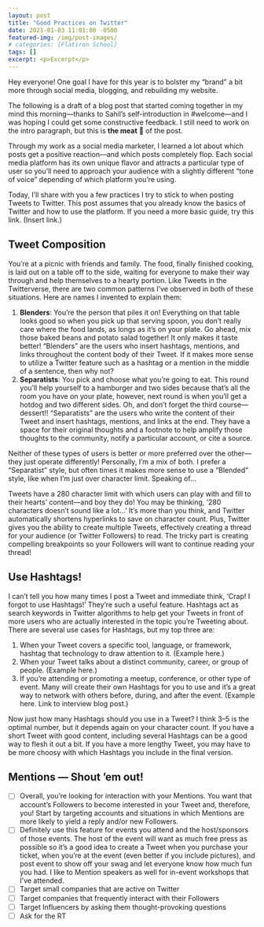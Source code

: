 ```yaml
---
layout: post
title: "Good Practices on Twitter"
date: 2021-01-03 11:01:00 -0500
featured-img: /img/post-images/
# categories: [Flatiron School]
tags: []
excerpt: <p>Excerpt</p>
---
```


Hey everyone! One goal I have for this year is to bolster my “brand” a bit more through social media, blogging, and rebuilding my website.

The following is a draft of a blog post that started coming together in my mind this morning—thanks to Sahil’s self-introduction in #welcome—and I was hoping I could get some constructive feedback. I still need to work on the intro paragraph, but this is **the meat** :cut_of_meat: of the post.

Through my work as a social media marketer, I learned a lot about which posts get a positive reaction—and which posts completely flop. Each social media platform has its own unique flavor and attracts a particular type of user so you’ll need to approach your audience with a slightly different “tone of voice” depending of which platform you’re using.

Today, I’ll share with you a few practices I try to stick to when posting Tweets to Twitter. This post assumes that you already know the basics of Twitter and how to use the platform. If you need a more basic guide, try this link. (Insert link.)

## Tweet Composition

You’re at a picnic with friends and family. The food, finally finished cooking, is laid out on a table off to the side, waiting for everyone to make their way through and help themselves to a hearty portion. Like Tweets in the Twitterverse, there are two common patterns I’ve observed in both of these situations. Here are names I invented to explain them:

1. **Blenders**: You’re the person that piles it on! Everything on that table looks good so when you pick up that serving spoon, you don’t really care where the food lands, as longs as it’s on your plate. Go ahead, mix those baked beans and potato salad together! It only makes it taste better! “Blenders” are the users who insert hashtags, mentions, and links throughout the content body of their Tweet. If it makes more sense to utilize a Twitter feature such as a hashtag or a mention in the middle of a sentence, then why not?
2. **Separatists**: You pick and choose what you’re going to eat. This round you’ll help yourself to a hamburger and two sides because that’s all the room you have on your plate, however, next round is when you’ll get a hotdog and two different sides. Oh, and don’t forget the third course—dessert!! “Separatists” are the users who write the content of their Tweet and insert hashtags, mentions, and links at the end. They have a space for their original thoughts and a footnote to help amplify those thoughts to the community, notify a particular account, or cite a source.

Neither of these types of users is better or more preferred over the other—they just operate differently! Personally, I’m a mix of both. I prefer a “Separatist” style, but often times it makes more sense to use a “Blended” style, like when I’m just over character limit. Speaking of…

Tweets have a 280 character limit with which users can play with and fill to their hearts’ content—and boy they do! You may be thinking, ’280 characters doesn’t sound like a lot…’ It’s more than you think, and Twitter automatically shortens hyperlinks to save on character count. Plus, Twitter gives you the ability to create multiple Tweets, effectively creating a thread for your audience (or Twitter Followers) to read. The tricky part is creating compelling breakpoints so your Followers will want to continue reading your thread!

## Use Hashtags!

I can’t tell you how many times I post a Tweet and immediate think, ‘Crap! I forgot to use Hashtags!’ They’re such a useful feature. Hashtags act as search keywords in Twitter algorithms to help get your Tweets in front of more users who are actually interested in the topic you’re Tweeting about. There are several use cases for Hashtags, but my top three are:

1. When your Tweet covers a specific tool, language, or framework, hashtag that technology to draw attention to it. (Example here.)
2. When your Tweet talks about a distinct community, career, or group of people. (Example here.)
3. If you’re attending or promoting a meetup, conference, or other type of event. Many will create their own Hashtags for you to use and it’s a great way to network with others before, during, and after the event. (Example here. Link to interview blog post.)

Now just how many Hashtags should you use in a Tweet? I think 3–5 is the optimal number, but it depends again on your character count. If you have a short Tweet with good content, including several Hashtags can be a good way to flesh it out a bit. If you have a more lengthy Tweet, you may have to be more choosy with which Hashtags you include in the final version.

## Mentions — Shout ’em out!

- [ ] Overall, you’re looking for interaction with your Mentions. You want that account’s Followers to become interested in your Tweet and, therefore, you! Start by targeting accounts and situations in which Mentions are more likely to yield a reply and/or new Followers.
- [ ] Definitely use this feature for events you attend and the host/sponsors of those events. The host of the event will want as much free press as possible so it’s a good idea to create a Tweet when you purchase your ticket, when you’re at the event (even better if you include pictures), and post event to show off your swag and let everyone know how much fun you had. I like to Mention speakers as well for in-event workshops that I’ve attended.
- [ ] Target small companies that are active on Twitter
- [ ] Target companies that frequently interact with their Followers
- [ ] Target Influencers by asking them thought-provoking questions
- [ ] Ask for the RT
